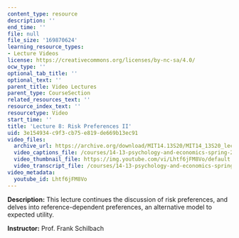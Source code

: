 ```yaml
---
content_type: resource
description: ''
end_time: ''
file: null
file_size: '169870624'
learning_resource_types:
- Lecture Videos
license: https://creativecommons.org/licenses/by-nc-sa/4.0/
ocw_type: ''
optional_tab_title: ''
optional_text: ''
parent_title: Video Lectures
parent_type: CourseSection
related_resources_text: ''
resource_index_text: ''
resourcetype: Video
start_time: ''
title: 'Lecture 8: Risk Preferences II'
uid: 3e154934-c9f3-cb75-e819-de669b13ec91
video_files:
  archive_url: https://archive.org/download/MIT14.13S20/MIT14_13S20_lec08_300k.mp4
  video_captions_file: /courses/14-13-psychology-and-economics-spring-2020/08f210410c7459ce923fb6e42e755dc5_Lhtf6jFM8Vo.vtt
  video_thumbnail_file: https://img.youtube.com/vi/Lhtf6jFM8Vo/default.jpg
  video_transcript_file: /courses/14-13-psychology-and-economics-spring-2020/d598dd15e2551f7397f8849357417963_Lhtf6jFM8Vo.pdf
video_metadata:
  youtube_id: Lhtf6jFM8Vo
---
```


**Description:** This lecture continues the discussion of risk preferences, and delves into reference-dependent preferences, an alternative model to expected utility.

**Instructor:** Prof. Frank Schilbach

